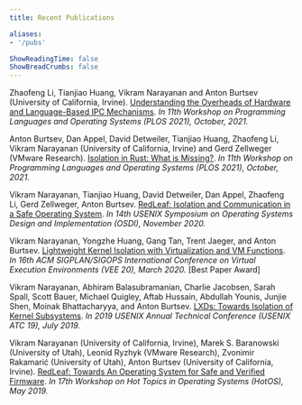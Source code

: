 ```yaml
---
title: Recent Publications

aliases:
- '/pubs'

ShowReadingTime: false
ShowBreadCrumbs: false
---
```


Zhaofeng Li, Tianjiao Huang, Vikram Narayanan and Anton Burtsev
  (University of California, Irvine). [Understanding the Overheads of Hardware
and Language-Based IPC Mechanisms](/doc/plos21/plos21-ipc-overheads.pdf). *In 11th Workshop on Programming
Languages and Operating Systems (PLOS 2021), October, 2021.*

Anton Burtsev, Dan Appel, David Detweiler, Tianjiao Huang, Zhaofeng Li,
  Vikram Narayanan (University of California, Irvine) and Gerd Zellweger
(VMware Research). [Isolation in Rust: What is Missing?](/doc/plos21/plos21-rust-isolation.pdf). *In 11th Workshop
on Programming Languages and Operating Systems (PLOS 2021), October, 2021.*

Vikram Narayanan, Tianjiao Huang, David Detweiler, Dan Appel, Zhaofeng
  Li, Gerd Zellweger, Anton Burtsev. [RedLeaf: Isolation and Communication in a
Safe Operating
System](https://www.usenix.org/system/files/osdi20-narayanan_vikram.pdf). *In
14th USENIX Symposium on Operating Systems Design and Implementation (OSDI),
November 2020.*

Vikram Narayanan, Yongzhe Huang, Gang Tan, Trent Jaeger, and Anton
  Burtsev. [Lightweight Kernel Isolation with Virtualization and VM
Functions](/doc/lvds-vee20.pdf). *In 16th ACM SIGPLAN/SIGOPS
International Conference on Virtual Execution Environments (VEE 20), March
2020.* [Best Paper Award]

Vikram Narayanan, Abhiram Balasubramanian, Charlie Jacobsen, Sarah Spall,
  Scott Bauer, Michael Quigley, Aftab Hussain, Abdullah Younis, Junjie Shen,
Moinak Bhattacharyya, and Anton Burtsev. [LXDs: Towards Isolation of Kernel
Subsystems](https://www.usenix.org/system/files/atc19-narayanan.pdf). *In 2019
USENIX Annual Technical Conference (USENIX ATC 19), July 2019.*

Vikram Narayanan (University of California, Irvine), Marek S. Baranowski
  (University of Utah), Leonid Ryzhyk (VMware Research), Zvonimir Rakamarić
(University of Utah), Anton Burtsev (University of California, Irvine).
[RedLeaf: Towards An Operating System for Safe and Verified
Firmware](/doc/redleaf-hotos19.pdf). *In 17th Workshop on Hot Topics
in Operating Systems (HotOS), May 2019.*

